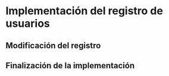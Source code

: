 # Implementación del registro de usuarios

## Modificación del registro

## Finalización de la implementación
